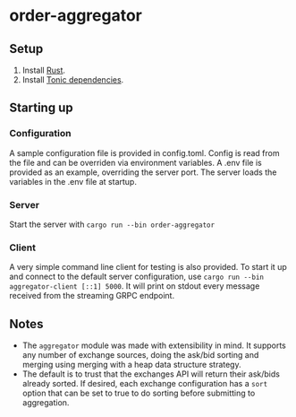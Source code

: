 # order-aggregator
## Setup
1. Install [Rust](https://rustup.rs/).
2. Install [Tonic dependencies](https://github.com/hyperium/tonic#getting-started).

## Starting up
### Configuration
A sample configuration file is provided in config.toml. Config is read from the file and can be overriden via environment variables. A .env file is provided as an example, overriding the server port. The server loads the variables in the .env file at startup.

### Server
Start the server with `cargo run --bin order-aggregator`

### Client
A very simple command line client for testing is also provided. To start it up and connect to the default server configuration, use `cargo run --bin aggregator-client [::1] 5000`. It will print on stdout every message received from the streaming GRPC endpoint.

## Notes
- The `aggregator` module was made with extensibility in mind. It supports any number of exchange sources, doing the ask/bid sorting and merging using merging with a heap data structure strategy.
- The default is to trust that the exchanges API will return their ask/bids already sorted. If desired, each exchange configuration has a `sort` option that can be set to true to do sorting before submitting to aggregation.
